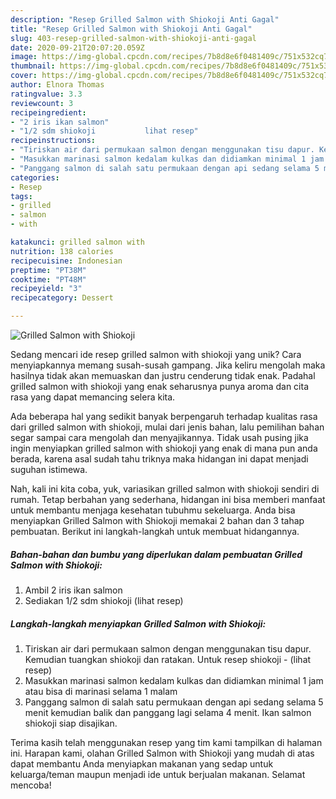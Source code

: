 ```yaml
---
description: "Resep Grilled Salmon with Shiokoji Anti Gagal"
title: "Resep Grilled Salmon with Shiokoji Anti Gagal"
slug: 403-resep-grilled-salmon-with-shiokoji-anti-gagal
date: 2020-09-21T20:07:20.059Z
image: https://img-global.cpcdn.com/recipes/7b8d8e6f0481409c/751x532cq70/grilled-salmon-with-shiokoji-foto-resep-utama.jpg
thumbnail: https://img-global.cpcdn.com/recipes/7b8d8e6f0481409c/751x532cq70/grilled-salmon-with-shiokoji-foto-resep-utama.jpg
cover: https://img-global.cpcdn.com/recipes/7b8d8e6f0481409c/751x532cq70/grilled-salmon-with-shiokoji-foto-resep-utama.jpg
author: Elnora Thomas
ratingvalue: 3.3
reviewcount: 3
recipeingredient:
- "2 iris ikan salmon"
- "1/2 sdm shiokoji           lihat resep"
recipeinstructions:
- "Tiriskan air dari permukaan salmon dengan menggunakan tisu dapur. Kemudian tuangkan shiokoji dan ratakan. Untuk resep shiokoji           (lihat resep)"
- "Masukkan marinasi salmon kedalam kulkas dan didiamkan minimal 1 jam atau bisa di marinasi selama 1 malam"
- "Panggang salmon di salah satu permukaan dengan api sedang selama 5 menit kemudian balik dan panggang lagi selama 4 menit. Ikan salmon shiokoji siap disajikan."
categories:
- Resep
tags:
- grilled
- salmon
- with

katakunci: grilled salmon with 
nutrition: 138 calories
recipecuisine: Indonesian
preptime: "PT38M"
cooktime: "PT48M"
recipeyield: "3"
recipecategory: Dessert

---
```



![Grilled Salmon with Shiokoji](https://img-global.cpcdn.com/recipes/7b8d8e6f0481409c/751x532cq70/grilled-salmon-with-shiokoji-foto-resep-utama.jpg)

Sedang mencari ide resep grilled salmon with shiokoji yang unik? Cara menyiapkannya memang susah-susah gampang. Jika keliru mengolah maka hasilnya tidak akan memuaskan dan justru cenderung tidak enak. Padahal grilled salmon with shiokoji yang enak seharusnya punya aroma dan cita rasa yang dapat memancing selera kita.



Ada beberapa hal yang sedikit banyak berpengaruh terhadap kualitas rasa dari grilled salmon with shiokoji, mulai dari jenis bahan, lalu pemilihan bahan segar sampai cara mengolah dan menyajikannya. Tidak usah pusing jika ingin menyiapkan grilled salmon with shiokoji yang enak di mana pun anda berada, karena asal sudah tahu triknya maka hidangan ini dapat menjadi suguhan istimewa.


Nah, kali ini kita coba, yuk, variasikan grilled salmon with shiokoji sendiri di rumah. Tetap berbahan yang sederhana, hidangan ini bisa memberi manfaat untuk membantu menjaga kesehatan tubuhmu sekeluarga. Anda bisa menyiapkan Grilled Salmon with Shiokoji memakai 2 bahan dan 3 tahap pembuatan. Berikut ini langkah-langkah untuk membuat hidangannya.

<!--inarticleads1-->

##### Bahan-bahan dan bumbu yang diperlukan dalam pembuatan Grilled Salmon with Shiokoji:

1. Ambil 2 iris ikan salmon
1. Sediakan 1/2 sdm shiokoji           (lihat resep)




<!--inarticleads2-->

##### Langkah-langkah menyiapkan Grilled Salmon with Shiokoji:

1. Tiriskan air dari permukaan salmon dengan menggunakan tisu dapur. Kemudian tuangkan shiokoji dan ratakan. Untuk resep shiokoji -           (lihat resep)
1. Masukkan marinasi salmon kedalam kulkas dan didiamkan minimal 1 jam atau bisa di marinasi selama 1 malam
1. Panggang salmon di salah satu permukaan dengan api sedang selama 5 menit kemudian balik dan panggang lagi selama 4 menit. Ikan salmon shiokoji siap disajikan.




Terima kasih telah menggunakan resep yang tim kami tampilkan di halaman ini. Harapan kami, olahan Grilled Salmon with Shiokoji yang mudah di atas dapat membantu Anda menyiapkan makanan yang sedap untuk keluarga/teman maupun menjadi ide untuk berjualan makanan. Selamat mencoba!
